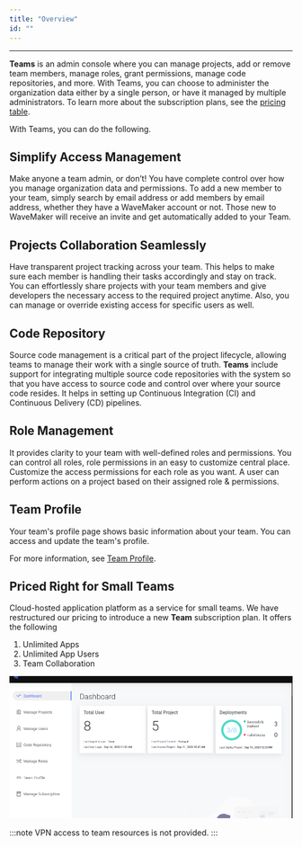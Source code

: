 ```yaml
---
title: "Overview"
id: ""
---
```

---

**Teams** is an admin console where you can manage projects, add or remove team members, manage roles, grant permissions, manage code repositories, and more. With Teams, you can choose to administer the organization data either by a single person, or have it managed by multiple administrators. To learn more about the subscription plans, see the [pricing table](https://www.wavemaker.com/pricing/ "WaveMaker Teams Pricing").

With Teams, you can do the following.

## Simplify Access Management

Make anyone a team admin, or don’t! You have complete control over how you manage organization data and permissions. To add a new member to your team, simply search by email address or add members by email address, whether they have a WaveMaker account or not. Those new to WaveMaker will receive an invite and get automatically added to your Team.

## Projects Collaboration Seamlessly

Have transparent project tracking across your team. This helps to make sure each member is handling their tasks accordingly and stay on track. You can effortlessly share projects with your team members and give developers the necessary access to the required project anytime. Also, you can manage or override existing access for specific users as well.

## Code Repository

Source code management is a critical part of the project lifecycle, allowing teams to manage their work with a single source of truth. **Teams** include support for integrating multiple source code repositories with the system so that you have access to source code and control over where your source code resides. It helps in setting up Continuous Integration (CI) and Continuous Delivery (CD) pipelines.

## Role Management

It provides clarity to your team with well-defined roles and permissions. You can control all roles, role permissions in an easy to customize central place. Customize the access permissions for each role as you want. A user can perform actions on a project based on their assigned role & permissions.

## Team Profile

Your team's profile page shows basic information about your team. You can access and update the team's profile.

For more information, see [Team Profile](/learn/teams/team-profile).

## Priced Right for Small Teams

Cloud-hosted application platform as a service for small teams. We have restructured our pricing to introduce a new **Team** subscription plan. It offers the following

1. Unlimited Apps
2. Unlimited App Users
3. Team Collaboration

![teams overview](/learn/assets/wavemaker-teams-overview.png)

:::note
VPN access to team resources is not provided.
:::
